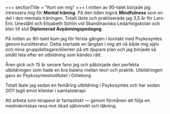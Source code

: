 +++
sectionTitle = "Kort om mig"
+++
I mitten av 90-talet började jag intressera mig för **Mental träning**. På den tiden ingick **Mindfulness** som en del i den mentala träningen.
Totalt läste och praktiserade jag 3,5 år för Lars-Eric Uneståhl och Elisabeth Sohlin vid Skandinaviska Ledarhögskolan och blev till slut **Diplomerad Avpänningspedagog**.

På mitten av 90-talet kom jag för första gången i kontakt med Psykosyntes genom kurslitteratur. Detta startade en längtan i mig att nå både mig själv och mina gruppdeltagare/klienter på ett djupare plan och jag började så smått leta efter en utbildning som kändes rätt.

Åren gick och 15 år senare fann jag och påbörjade den perfekta utbildningen som hade en bra balans mellan teori och praktik. Utbildningen gavs av Psykosyntesinstitutet i Göteborg.

Totalt läste jag sedan en femåring utbildning i Psykosyntes och har sedan 2011 tagit emot klienter i samtalsterapi.

Att arbeta som terapeut är fantastiskt — genom förmånen att följa en medmänniskas resa mot ökad självinsikt och läkning.

